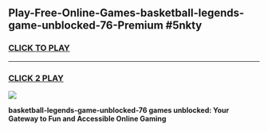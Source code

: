 
## Play-Free-Online-Games-basketball-legends-game-unblocked-76-Premium #5nkty
<h3>
<a href="https://premium.freeplayer.one?title=basketball-legends-game-unblocked-76&ref=8M">CLICK TO PLAY</a></h3>
<hr>

<h3>
<a href="https://premium.freeplayer.one?title=basketball-legends-game-unblocked-76&ref=8M">CLICK 2 PLAY</a>
  
</h3>

<a href="https://premium.freeplayer.one?title=basketball-legends-game-unblocked-76&ref=8M"><img src="https://clearcache.store/games.png"></a>


**basketball-legends-game-unblocked-76 games unblocked: Your Gateway to Fun and Accessible Online Gaming**

